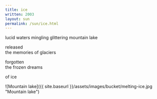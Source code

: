 ```yaml
---
title: ice
written: 2003
layout: sun
permalink: /sun/ice.html
---
```


<div class="poem">
lucid waters mingling  
glittering mountain lake

released  
the memories of glaciers

forgotten  
the frozen dreams

of ice
</div>

![Mountain lake]({{ site.baseurl }}/assets/images/bucket/melting-ice.jpg "Mountain lake")
